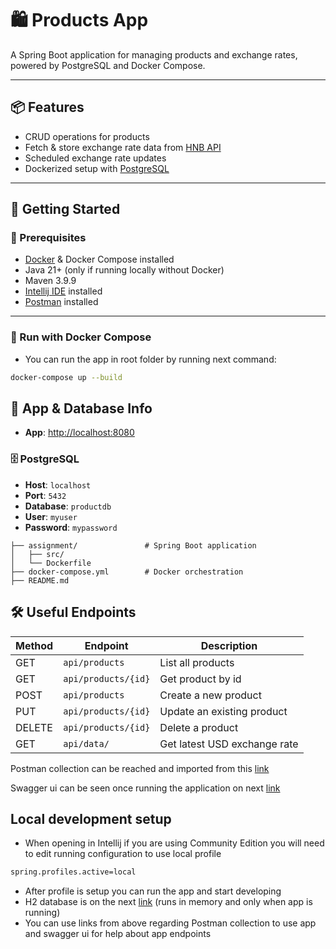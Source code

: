 # 🛍️ Products App

A Spring Boot application for managing products and exchange rates, powered by PostgreSQL and Docker Compose.

---

## 📦 Features

- CRUD operations for products
- Fetch & store exchange rate data from [HNB API](https://api.hnb.hr/)
- Scheduled exchange rate updates
- Dockerized setup with [PostgreSQL](https://www.postgresql.org/)

---

## 🚀 Getting Started

### 🔧 Prerequisites

- [Docker](https://www.docker.com/) & Docker Compose installed
- Java 21+ (only if running locally without Docker)
- Maven 3.9.9
- [Intellij IDE](https://www.jetbrains.com/idea/) installed
- [Postman](https://www.postman.com/) installed

---

### 🐳 Run with Docker Compose

- You can run the app in root folder by running next command:
```bash
docker-compose up --build
```

## 🔗 App & Database Info

- **App**: [http://localhost:8080](http://localhost:8080)

### 🗄️ PostgreSQL

- **Host**: `localhost`
- **Port**: `5432`
- **Database**: `productdb`
- **User**: `myuser`
- **Password**: `mypassword`

```
├── assignment/               # Spring Boot application
│   ├── src/
│   └── Dockerfile
├── docker-compose.yml        # Docker orchestration
├── README.md
```
## 🛠️ Useful Endpoints

| Method | Endpoint                        | Description                  |
|--------|---------------------------------|------------------------------|
| GET    | `api/products`                  | List all products            |
| GET    | `api/products/{id}`             | Get product by id            |
| POST   | `api/products`                  | Create a new product         |
| PUT    | `api/products/{id}`             | Update an existing product   |
| DELETE | `api/products/{id}`             | Delete a product             |
| GET    | `api/data/`                     | Get latest USD exchange rate |

Postman collection can be reached and imported from this [link](https://orange-firefly-351030.postman.co/workspace/Posao~6f36db3a-2d27-4ae1-acf4-bd3d97b2e4ee/collection/11488437-a0e206b9-4a5c-4892-ba91-a856b9aa565b?action=share&creator=11488437)

Swagger ui can be seen once running the application on next [link](http://localhost:8080/swagger-ui/index.html
)

## Local development setup

- When opening in Intellij if you are using Community Edition you will need to edit running configuration to use local profile 
```bash
spring.profiles.active=local
```
- After profile is setup you can run the app and start developing
- H2 database is on the next [link](http://localhost:8080/h2-console) (runs in memory and only when app is running)
- You can use links from above regarding Postman collection to use app and swagger ui for help about app endpoints